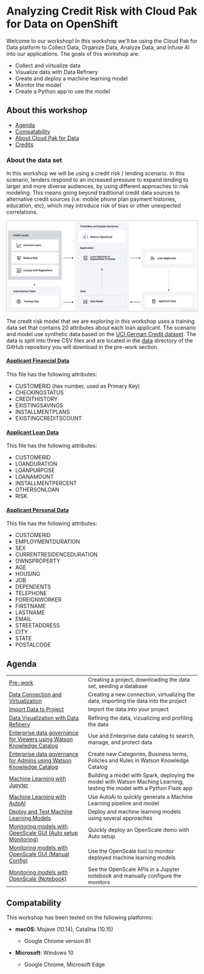 
# Analyzing Credit Risk with Cloud Pak for Data on OpenShift

Welcome to our workshop! In this workshop we'll be using the Cloud Pak for Data platform to Collect Data, Organize Data, Analyze Data, and Infuse AI into our applications. The goals of this workshop are:

* Collect and virtualize data
* Visualize data with Data Refinery
* Create and deploy a machine learning model
* Monitor the model
* Create a Python app to use the model

## About this workshop

* [Agenda](#agenda)
* [Compatability](#compatability)
* [About Cloud Pak for Data](#about-cloud-pak-for-data)
* [Credits](#credits)

### About the data set

In this workshop we will be using a credit risk / lending scenario. In this scenario, lenders respond to an increased pressure to expand lending to larger and more diverse audiences, by using different approaches to risk modeling. This means going beyond traditional credit data sources to alternative credit sources (i.e. mobile phone plan payment histories, education, etc), which may introduce risk of bias or other unexpected correlations.

![Use Case Diagram](images/openscale-config/openscale-config-architecture.png)

The credit risk model that we are exploring in this workshop uses a training data set that contains 20 attributes about each loan applicant. The scenario and model use synthetic data based on the [UCI German Credit dataset](https://archive.ics.uci.edu/ml/datasets/Statlog+(German+Credit+Data)). The data is split into three CSV files and are located in the [data](../data/split) directory of the GitHub repository you will download in the pre-work section.

#### [Applicant Financial Data](../../data/split/applicant_financial_data.csv)

This file has the following attributes:

* CUSTOMERID (hex number, used as Primary Key)
* CHECKINGSTATUS
* CREDITHISTORY
* EXISTINGSAVINGS
* INSTALLMENTPLANS
* EXISTINGCREDITSCOUNT

#### **[Applicant Loan Data](../../data/split/applicant_loan_data.csv)**

This file has the following attributes:

* CUSTOMERID
* LOANDURATION
* LOANPURPOSE
* LOANAMOUNT
* INSTALLMENTPERCENT
* OTHERSONLOAN
* RISK

#### **[Applicant Personal Data](../../data/split/applicant_personal_data.csv)**

This file has the following attributes:

* CUSTOMERID
* EMPLOYMENTDURATION
* SEX
* CURRENTRESIDENCEDURATION
* OWNSPROPERTY
* AGE
* HOUSING
* JOB
* DEPENDENTS
* TELEPHONE
* FOREIGNWORKER
* FIRSTNAME
* LASTNAME
* EMAIL
* STREETADDRESS
* CITY
* STATE
* POSTALCODE

## Agenda

|   |   |
| - | - |
| [Pre-work](pre-work/README.md) | Creating a project, downloading the data set, seeding a database |
| [Data Connection and Virtualization](data-connection-and-virtualization/README.md) | Creating a new connection, virtualizing the data, importing the data into the project |
| [Import Data to Project](addData/README.md) | Import the data into your project |
| [Data Visualization with Data Refinery](data-visualization-and-refinery/README.md) | Refining the data, vizualizing and profiling the data |
| [Enterprise data governance for Viewers using Watson Knowledge Catalog](watson-knowledge-catalog-user/README.md) | Use and Enterprise data catalog to search, manage, and protect data |
| [Enterprise data governance for Admins using Watson Knowledge Catalog](watson-knowledge-catalog-admin/README.md) | Create new Categories, Business terms, Policies and Rules in Watson Knowledge Catalog |
| [Machine Learning with Jupyter](machine-learning-in-Jupyter-notebook/README.md) | Building a model with Spark, deploying the model with Watson Maching Learning, testing the model with a Python Flask app |
| [Machine Learning with AutoAI](machine-learning-autoai/README.md) | Use AutoAi to quickly generate a Machine Learning pipeline and model |
| [Deploy and Test Machine Learning Models](machine-learning-deployment-scoring/README.md) | Deploy and machine learning models using several approaches |
| [Monitoring models with OpenScale GUI (Auto setup Monitoring)](openscale-fastpath/README.md) | Quickly deploy an OpenScale demo with Auto setup|
| [Monitoring models with OpenScale GUI (Manual Config)](openscale-gui-manual-config/README.md) | Use the OpenScale tool to monitor deployed machine learning models |
| [Monitoring models with OpenScale (Notebook)](openscale-notebook/README.md) | See the OpenScale APIs in a Jupyter notebook and manually configure the monitors |

## Compatability

This workshop has been tested on the following platforms:

* **macOS**: Mojave (10.14), Catalina (10.15)
  * Google Chrome version 81

* **Microsoft**: Windows 10
  * Google Chrome, Microsoft Edge
